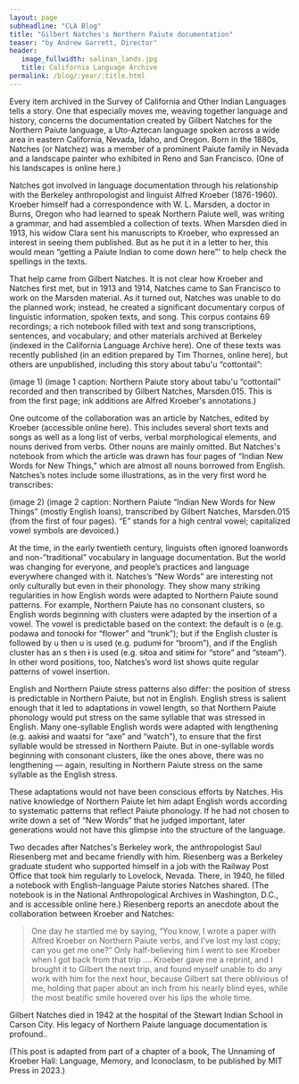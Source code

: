 ```yaml
---
layout: page
subheadline: "CLA Blog"
title: "Gilbert Natches's Northern Paiute documentation"
teaser: "by Andrew Garrett, Director"
header:
   image_fullwidth: salinan_lands.jpg
   title: California Language Archive
permalink: /blog/:year/:title.html
---
```


Every item archived in the Survey of California and Other Indian Languages tells a story. One that especially moves me, weaving together language and history, concerns the documentation created by Gilbert Natches for the Northern Paiute language, a Uto-Aztecan language spoken across a wide area in eastern California, Nevada, Idaho, and Oregon. Born in the 1880s, Natches (or Natchez) was a member of a prominent Paiute family in Nevada and a landscape painter who exhibited in Reno and San Francisco. (One of his landscapes is online here.)

Natches got involved in language documentation through his relationship with the Berkeley anthropologist and linguist Alfred Kroeber (1876-1960). Kroeber himself had a correspondence with W. L. Marsden, a doctor in Burns, Oregon who had learned to speak Northern Paiute well, was writing a grammar, and had assembled a collection of texts. When Marsden died in 1913, his widow Clara sent his manuscripts to Kroeber, who expressed an interest in seeing them published. But as he put it in a letter to her, this would mean “getting a Paiute Indian to come down here”' to help check the spellings in the texts.

That help came from Gilbert Natches. It is not clear how Kroeber and Natches first met, but in 1913 and 1914, Natches came to San Francisco to work on the Marsden material. As it turned out, Natches was unable to do the planned work; instead, he created a significant documentary corpus of linguistic information, spoken texts, and song. This corpus contains 69 recordings; a rich notebook filled with text and song transcriptions, sentences, and vocabulary; and other materials archived at Berkeley (indexed in the California Language Archive here). One of these texts was recently published (in an edition prepared by Tim Thornes, online here), but others are unpublished, including this story about tabu'u “cottontail”:

(image 1)
(image 1 caption: Northern Paiute story about tabu'u “cottontail” recorded and then transcribed by Gilbert Natches, Marsden.015. This is from the first page; ink additions are Alfred Kroeber's annotations.)

One outcome of the collaboration was an article by Natches, edited by Kroeber (accessible online here). This includes several short texts and songs as well as a long list of verbs, verbal morphological elements, and nouns derived from verbs. Other nouns are mainly omitted. But Natches's notebook from which the article was drawn has four pages of “Indian New Words for New Things,” which are almost all nouns borrowed from English. Natches’s notes include some illustrations, as in the very first word he transcribes:

(image 2)
(image 2 caption: Northern Paiute “Indian New Words for New Things” (mostly English loans), transcribed by Gilbert Natches, Marsden.015 (from the first of four pages). “E” stands for a high central vowel; capitalized vowel symbols are devoiced.)

At the time, in the early twentieth century, linguists often ignored loanwords and non-”traditional” vocabulary in language documentation. But the world was changing for everyone, and people’s practices and language everywhere changed with it. Natches’s “New Words” are interesting not only culturally but even in their phonology. They show many striking regularities in how English words were adapted to Northern Paiute sound patterns. For example, Northern Paiute has no consonant clusters, so English words beginning with clusters were adapted by the insertion of a vowel. The vowel is predictable based on the context: the default is o (e.g. podawa and tonookɨ  for “flower” and “trunk”); but if the English cluster is followed by u then u is used (e.g. pudumɨ for “broom”), and if the English cluster has an s then ɨ is used (e.g. sɨtoa and sɨtimɨ for “store” and “steam”). In other word positions, too, Natches’s word list shows quite regular patterns of vowel insertion.

English and Northern Paiute stress patterns also differ: the position of stress is predictable in Northern Paiute, but not in English. English stress is salient enough that it led to adaptations in vowel length, so that Northern Paiute phonology would put stress on the same syllable that was stressed in English. Many one-syllable English words were adapted with lengthening (e.g. aakɨsɨ and waatsi for “axe” and “watch”), to ensure that the first syllable would be stressed in Northern Paiute. But in one-syllable words beginning with consonant clusters, like the ones above, there was no lengthening — again, resulting in Northern Paiute stress on the same syllable as the English stress.

These adaptations would not have been conscious efforts by Natches. His native knowledge of Northern Paiute let him adapt English words according to systematic patterns that reflect Paiute phonology. If he had not chosen to write down a set of “New Words” that he judged important, later generations would not have this glimpse into the structure of the language.

Two decades after Natches's Berkeley work, the anthropologist Saul Riesenberg met and became friendly with him. Riesenberg was a Berkeley graduate student who supported himself in a job with the Railway Post Office that took him regularly to Lovelock, Nevada. There, in 1940, he filled a notebook with English-language Paiute stories Natches shared. (The notebook is in the National Anthropological Archives in Washington, D.C., and is accessible online here.) Riesenberg reports an anecdote about the collaboration between Kroeber and Natches: 

<blockquote>
One day he startled me by saying, “You know, I wrote a paper with Alfred Kroeber on Northern Paiute verbs, and I've lost my last copy; can you get me one?” Only half-believing him I went to see Kroeber when I got back from that trip …. Kroeber gave me a reprint, and I brought it to Gilbert the next trip, and found myself unable to do any work with him for the next hour, because Gilbert sat there oblivious of me, holding that paper about an inch from his nearly blind eyes, while the most beatific smile hovered over his lips the whole time.
</blockquote>

Gilbert Natches died in 1942 at the hospital of the Stewart Indian School in Carson City. His legacy of Northern Paiute language documentation is profound.. 

(This post is adapted from part of a chapter of a book, The Unnaming of Kroeber Hall: Language, Memory, and Iconoclasm, to be published by MIT Press in 2023.)

